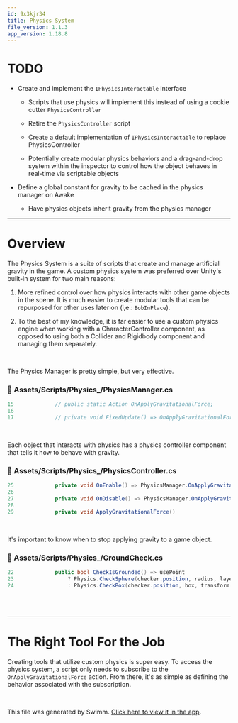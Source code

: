 ```yaml
---
id: 9x3kjr34
title: Physics System
file_version: 1.1.3
app_version: 1.18.8
---
```


# TODO

*   Create and implement the `IPhysicsInteractable`<swm-token data-swm-token=":Assets/Scripts/Physics_/IPhysicsInteractable.cs:1:4:4:`public interface IPhysicsInteractable`"/> interface

    *   Scripts that use physics will implement this instead of using a cookie cutter `PhysicsController`<swm-token data-swm-token=":Assets/Scripts/Physics_/PhysicsController.cs:6:5:5:`    public class PhysicsController : MonoBehaviour`"/>

    *   Retire the `PhysicsController`<swm-token data-swm-token=":Assets/Scripts/Physics_/PhysicsController.cs:6:5:5:`    public class PhysicsController : MonoBehaviour`"/> script

    *   Create a default implementation of `IPhysicsInteractable`<swm-token data-swm-token=":Assets/Scripts/Physics_/IPhysicsInteractable.cs:1:4:4:`public interface IPhysicsInteractable`"/> to replace PhysicsController

    *   Potentially create modular physics behaviors and a drag-and-drop system within the inspector to control how the object behaves in real-time via scriptable objects

*   Define a global constant for gravity to be cached in the physics manager on Awake

    *   Have physics objects inherit gravity from the physics manager

* * *

# Overview

The Physics System is a suite of scripts that create and manage artificial gravity in the game. A custom physics system was preferred over Unity's built-in system for two main reasons:

1.  More refined control over how physics interacts with other game objects in the scene. It is much easier to create modular tools that can be repurposed for other uses later on (i,e.: `BobInPlace`<swm-token data-swm-token=":Assets/Scripts/Physics_/BobInPlace.cs:6:5:5:`    public class BobInPlace : MonoBehaviour`"/>).

2.  To the best of my knowledge, it is far easier to use a custom physics engine when working with a CharacterController component, as opposed to using both a Collider and Rigidbody component and managing them separately.

<br/>

The Physics Manager is pretty simple, but very effective.
<!-- NOTE-swimm-snippet: the lines below link your snippet to Swimm -->
### 📄 Assets/Scripts/Physics_/PhysicsManager.cs
```c#
15             // public static Action OnApplyGravitationalForce;
16     
17             // private void FixedUpdate() => OnApplyGravitationalForce?.Invoke();
```

<br/>

Each object that interacts with physics has a physics controller component that tells it how to behave with gravity.
<!-- NOTE-swimm-snippet: the lines below link your snippet to Swimm -->
### 📄 Assets/Scripts/Physics_/PhysicsController.cs
```c#
25             private void OnEnable() => PhysicsManager.OnApplyGravitationalForce += ApplyGravitationalForce;
26     
27             private void OnDisable() => PhysicsManager.OnApplyGravitationalForce -= ApplyGravitationalForce;
28     
29             private void ApplyGravitationalForce()
```

<br/>

It's important to know when to stop applying gravity to a game object.
<!-- NOTE-swimm-snippet: the lines below link your snippet to Swimm -->
### 📄 Assets/Scripts/Physics_/GroundCheck.cs
```c#
22             public bool CheckIsGrounded() => usePoint 
23                 ? Physics.CheckSphere(checker.position, radius, layerMask) 
24                 : Physics.CheckBox(checker.position, box, transform.rotation, layerMask);
```

<br/>

<br/>

* * *

# The Right Tool For the Job

Creating tools that utilize custom physics is super easy. To access the physics system, a script only needs to subscribe to the `OnApplyGravitationalForce`<swm-token data-swm-token=":Assets/Scripts/Physics_/PhysicsManager.cs:15:9:9:`        // public static Action OnApplyGravitationalForce;`"/> action. From there, it's as simple as defining the behavior associated with the subscription.

<br/>

This file was generated by Swimm. [Click here to view it in the app](https://app.swimm.io/repos/Z2l0aHViJTNBJTNBZGFya3dvb2QlM0ElM0FwaWRpZQ==/docs/9x3kjr34).
